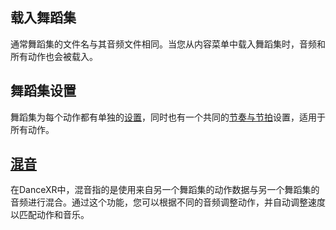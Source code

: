 ## 载入舞蹈集
通常舞蹈集的文件名与其音频文件相同。当您从内容菜单中载入舞蹈集时，音频和所有动作也会被载入。

## 舞蹈集设置
舞蹈集为每个动作都有单独的[设置](/dancexr/features/motion_settings)，同时也有一个共同的[节奏与节拍](/dancexr/music_timing)设置，适用于所有动作。

## [混音](/dancexr/features/remix)
在DanceXR中，混音指的是使用来自另一个舞蹈集的动作数据与另一个舞蹈集的音频进行混合。通过这个功能，您可以根据不同的音频调整动作，并自动调整速度以匹配动作和音乐。